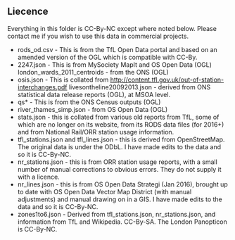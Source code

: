 ## Liecence

Everything in this folder is CC-By-NC except where noted below. Please contact me if you wish to use this data in commercial projects.

* rods_od.csv - This is from the TfL Open Data portal and based on an amended version of the OGL which is compatible with CC-By.
* 2247.json - This is from MySociety MapIt and OS Open Data (OGL)
london_wards_2011_centroids - from the ONS (OGL)
* osis.json - This is collated from http://content.tfl.gov.uk/out-of-station-interchanges.pdf
livesontheline20092013.json - derived from ONS statistical data release reports (OGL), at MSOA level.
* qs* - This is from the ONS Census outputs (OGL)
* river_thames_simp.json - from OS Open Data (OGL)
* stats.json - this is collated from various old reports from TfL, some of which are no longer on its website, from its RODS data files (for 2016+) and from National Rail/ORR station usage information.
* tfl_stations.json and tfl_lines.json - this is derived from OpenStreetMap. The original data is under the ODbL. I have made edits to the data and so it is CC-By-NC.
* nr_stations.json - this is from ORR station usage reports, with a small number of manual corrections to obvious errors. They do not supply it with a licence.
* nr_lines.json - this is from OS Open Data Strategi (Jan 2016), brought up to date with OS Open Data Vector Map District (with manual adjustments) and manual drawing on in a GIS. I have made edits to the data and so it is CC-By-NC.
* zones1to6.json - Derived from tfl_stations.json, nr_stations.json, and information from TfL and Wikipedia. CC-By-SA. The London Panopticon is CC-By-NC.
